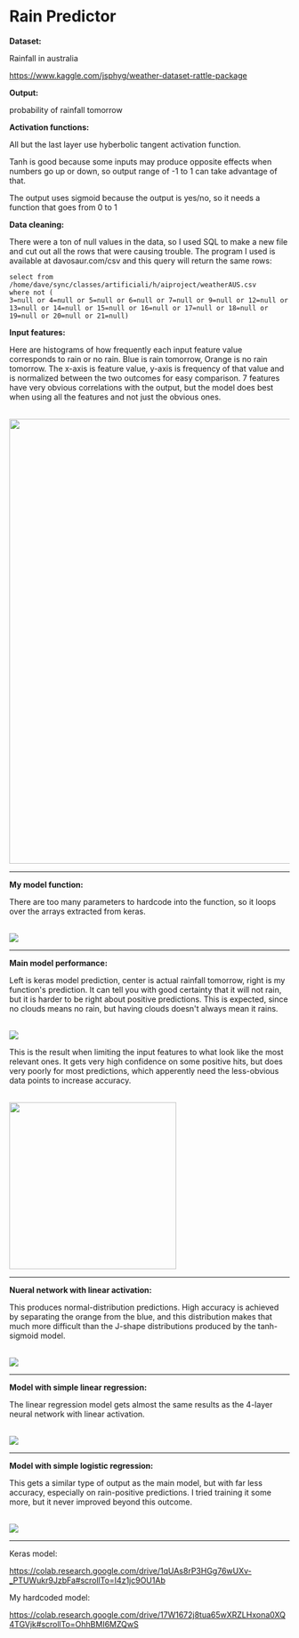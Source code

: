 # Rain Predictor

**Dataset:**

Rainfall in australia

https://www.kaggle.com/jsphyg/weather-dataset-rattle-package

**Output:**

probability of rainfall tomorrow

**Activation functions:**

All but the last layer use hyberbolic tangent activation function.

Tanh is good because some inputs may produce opposite effects when numbers go up or down, so output range of -1 to 1 can take advantage of that. 

The output uses sigmoid because the output is yes/no, so it needs a function that goes from 0 to 1

**Data cleaning:**

There were a ton of null values in the data, so I used SQL to make a new file and cut out all the rows that were causing trouble. The program I used is available at davosaur.com/csv and this query will return the same rows:
```
select from /home/dave/sync/classes/artificiali/h/aiproject/weatherAUS.csv
where not (
3=null or 4=null or 5=null or 6=null or 7=null or 9=null or 12=null or 13=null or 14=null or 15=null or 16=null or 17=null or 18=null or 19=null or 20=null or 21=null)
```
**Input features:**

Here are histograms of how frequently each input feature value corresponds to rain or no rain. Blue is rain tomorrow, Orange is no rain tomorrow. The x-axis is feature value, y-axis is frequency of that value and is normalized between the two outcomes for easy comparison. 7 features have very obvious correlations with the output, but the model does best when using all the features and not just the obvious ones.

<br>
<img src="plot.jpg" align="middle" width="800"/>
<hr>

**My model function:** 

There are too many parameters to hardcode into the function, so it loops over the arrays extracted from keras.

<br>
<img src="mymod.png" align="middle"/>
<hr>

**Main model performance:**

Left is keras model prediction, center is actual rainfall tomorrow, right is my function's prediction. It can tell you with good certainty that it will not rain, but it is harder to be right about positive predictions. This is expected, since no clouds means no rain, but having clouds doesn't always mean it rains.

<br>
<img src="test9.png" align="middle"/>
<br>

This is the result when limiting the input features to what look like the most relevant ones. It gets very high confidence on some positive hits, but does very poorly for most predictions, which apperently need the less-obvious data points to increase accuracy.

<br>
<img src="limited.png" align="middle" width="300"/>

<hr>

**Nueral network with linear activation:**

This produces normal-distribution predictions. High accuracy is achieved by separating the orange from the blue, and this distribution makes that much more difficult than the J-shape distributions produced by the tanh-sigmoid model.

<br>
<img src="linearnn.png" align="middle"/>
<hr>

**Model with simple linear regression:**

The linear regression model gets almost the same results as the 4-layer neural network with linear activation.

<br>
<img src="linreg.png" align="middle"/>
<hr>
                             
**Model with simple logistic regression:**

This gets a similar type of output as the main model, but with far less accuracy, especially on rain-positive predictions. I tried training it some more, but it never improved beyond this outcome.

<br>
<img src="logreg.png" align="middle"/>
<hr>

Keras model:

https://colab.research.google.com/drive/1qUAs8rP3HGg76wUXv-_PTUWukr9JzbFa#scrollTo=I4z1jc9OU1Ab

My hardcoded model:

https://colab.research.google.com/drive/17W1672j8tua65wXRZLHxona0XQ4TGVjk#scrollTo=OhhBMI6MZQwS
